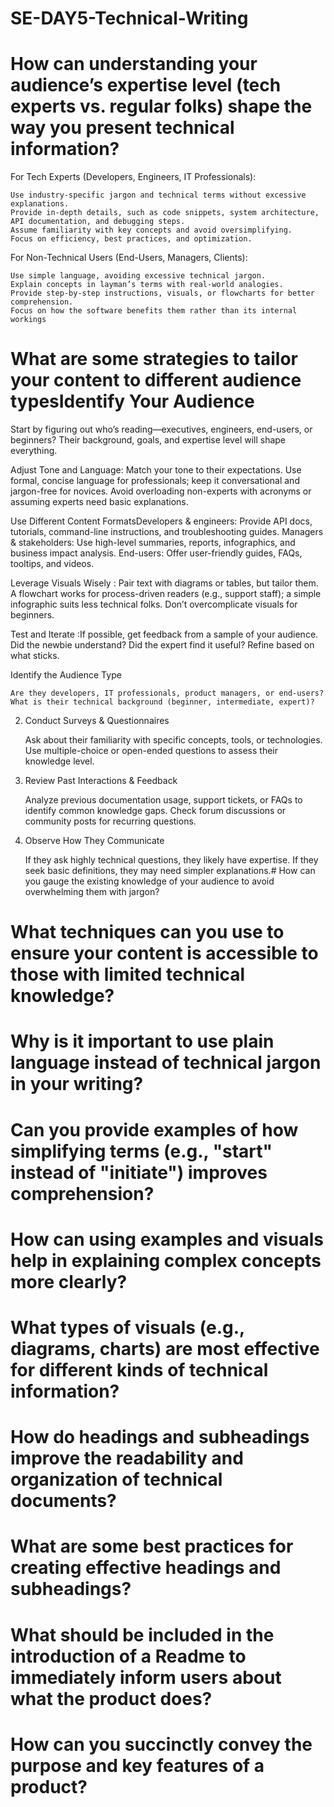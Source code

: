 # SE-DAY5-Technical-Writing

# How can understanding your audience’s expertise level (tech experts vs. regular folks) shape the way you present technical information?
  For Tech Experts (Developers, Engineers, IT Professionals):

    Use industry-specific jargon and technical terms without excessive explanations.
    Provide in-depth details, such as code snippets, system architecture, API documentation, and debugging steps.
    Assume familiarity with key concepts and avoid oversimplifying.
    Focus on efficiency, best practices, and optimization.

For Non-Technical Users (End-Users, Managers, Clients):

    Use simple language, avoiding excessive technical jargon.
    Explain concepts in layman’s terms with real-world analogies.
    Provide step-by-step instructions, visuals, or flowcharts for better comprehension.
    Focus on how the software benefits them rather than its internal workings
# What are some strategies to tailor your content to different audience typesIdentify Your Audience
  Start by figuring out who’s reading—executives, engineers, end-users, or beginners? Their background, goals, and expertise level will shape everything. 

  Adjust Tone and Language: Match your tone to their expectations. Use formal, concise language for professionals; keep it conversational and jargon-free for novices. Avoid overloading non-experts with acronyms or assuming experts need basic explanations.

  Use Different Content FormatsDevelopers & engineers: 
     Provide API docs, tutorials, command-line instructions, and troubleshooting guides.
     Managers & stakeholders: Use high-level summaries, reports, infographics, and business impact analysis.
     End-users: Offer user-friendly guides, FAQs, tooltips, and videos.

  Leverage Visuals Wisely : Pair text with diagrams or tables, but tailor them. A flowchart works for process-driven readers (e.g., support staff); a simple infographic suits less technical folks. Don’t overcomplicate visuals for beginners.
  
  Test and Iterate :If possible, get feedback from a sample of your audience. Did the newbie understand? Did the expert find it useful? Refine based on what sticks. 

  
Identify the Audience Type

    Are they developers, IT professionals, product managers, or end-users?
    What is their technical background (beginner, intermediate, expert)?

2. Conduct Surveys & Questionnaires

    Ask about their familiarity with specific concepts, tools, or technologies.
    Use multiple-choice or open-ended questions to assess their knowledge level.

3. Review Past Interactions & Feedback

    Analyze previous documentation usage, support tickets, or FAQs to identify common knowledge gaps.
    Check forum discussions or community posts for recurring questions.

4. Observe How They Communicate

    If they ask highly technical questions, they likely have expertise.
    If they seek basic definitions, they may need simpler explanations.# How can you gauge the existing knowledge of your audience to avoid overwhelming them with jargon?


# What techniques can you use to ensure your content is accessible to those with limited technical knowledge?
# Why is it important to use plain language instead of technical jargon in your writing?
# Can you provide examples of how simplifying terms (e.g., "start" instead of "initiate") improves comprehension?
# How can using examples and visuals help in explaining complex concepts more clearly?
# What types of visuals (e.g., diagrams, charts) are most effective for different kinds of technical information?
# How do headings and subheadings improve the readability and organization of technical documents?
# What are some best practices for creating effective headings and subheadings?
# What should be included in the introduction of a Readme to immediately inform users about what the product does?
# How can you succinctly convey the purpose and key features of a product?
